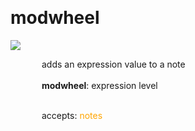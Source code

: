 
<a name=modwheel></a><br>
# <b>modwheel</b>
<img src="../images/modwheel.png"><br>
<div style="display:inline-block;margin-left:50px;">
adds an expression value to a note<br/><br/>
<b>modwheel</b>: expression level<br>

<br>accepts: <font color=orange>notes</font> <br></div>
